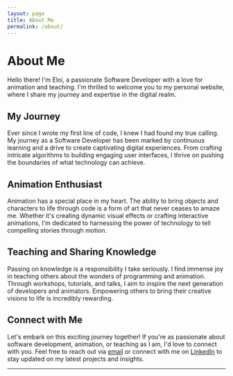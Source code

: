 ```yaml
---
layout: page
title: About Me
permalink: /about/
---
```


# About Me

Hello there! I'm Eloi, a passionate Software Developer with a love for animation and teaching. I'm thrilled to welcome you to my personal website, where I share my journey and expertise in the digital realm.

## My Journey

Ever since I wrote my first line of code, I knew I had found my true calling. My journey as a Software Developer has been marked by continuous learning and a drive to create captivating digital experiences. From crafting intricate algorithms to building engaging user interfaces, I thrive on pushing the boundaries of what technology can achieve.

## Animation Enthusiast

Animation has a special place in my heart. The ability to bring objects and characters to life through code is a form of art that never ceases to amaze me. Whether it's creating dynamic visual effects or crafting interactive animations, I'm dedicated to harnessing the power of technology to tell compelling stories through motion.

## Teaching and Sharing Knowledge

Passing on knowledge is a responsibility I take seriously. I find immense joy in teaching others about the wonders of programming and animation. Through workshops, tutorials, and talks, I aim to inspire the next generation of developers and animators. Empowering others to bring their creative visions to life is incredibly rewarding.

## Connect with Me

Let's embark on this exciting journey together! If you're as passionate about software development, animation, or teaching as I am, I'd love to connect with you. Feel free to reach out via [email](mailto:eloimondelo+dev@gmail.com) or connect with me on [LinkedIn](https://www.linkedin.com/in/eloi-mondelo-singla-75a581210) to stay updated on my latest projects and insights.

---

<div style="text-align: center;">
  <script type="module">
    import * as THREE from 'https://cdnjs.cloudflare.com/ajax/libs/three.js/r128/three.module.min.js';

    // Set up scene, camera, and renderer
    const scene = new THREE.Scene();
    const camera = new THREE.PerspectiveCamera(75, window.innerWidth / window.innerHeight, 0.1, 1000);
    const renderer = new THREE.WebGLRenderer();
    renderer.setSize(200, 200); // Set the desired size of the animation
    document.querySelector('#globe-animation').appendChild(renderer.domElement);

    // Create a globe
    const geometry = new THREE.SphereGeometry(1, 32, 32);
    const material = new THREE.MeshBasicMaterial({ color: 0x0077ff, wireframe: true });
    const globe = new THREE.Mesh(geometry, material);
    scene.add(globe);

    // Set camera position
    camera.position.z = 5;

    // Animation loop
    const animate = () => {
      requestAnimationFrame(animate);
      globe.rotation.x += 0.005;
      globe.rotation.y += 0.005;
      renderer.render(scene, camera);
    };

    animate();
  </script>
  <div id="globe-animation"></div>
</div>
